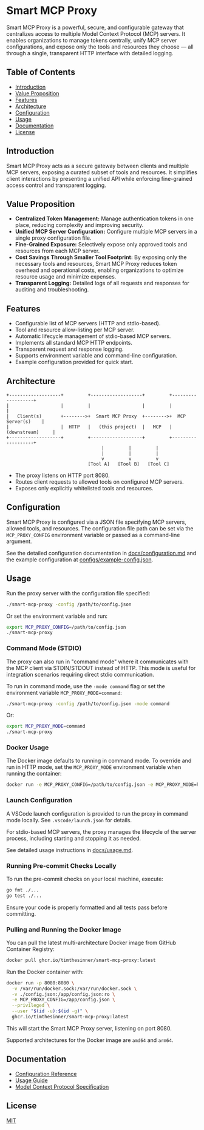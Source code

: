# Smart MCP Proxy

Smart MCP Proxy is a powerful, secure, and configurable gateway that centralizes access to multiple Model Context Protocol (MCP) servers. It enables organizations to manage tokens centrally, unify MCP server configurations, and expose only the tools and resources they choose — all through a single, transparent HTTP interface with detailed logging.

## Table of Contents

- [Introduction](#introduction)
- [Value Proposition](#value-proposition)
- [Features](#features)
- [Architecture](#architecture)
- [Configuration](#configuration)
- [Usage](#usage)
- [Documentation](#documentation)
- [License](#license)

## Introduction

Smart MCP Proxy acts as a secure gateway between clients and multiple MCP servers, exposing a curated subset of tools and resources. It simplifies client interactions by presenting a unified API while enforcing fine-grained access control and transparent logging.

## Value Proposition

- **Centralized Token Management:** Manage authentication tokens in one place, reducing complexity and improving security.
- **Unified MCP Server Configuration:** Configure multiple MCP servers in a single proxy configuration file.
- **Fine-Grained Exposure:** Selectively expose only approved tools and resources from each MCP server.
- **Cost Savings Through Smaller Tool Footprint:** By exposing only the necessary tools and resources, Smart MCP Proxy reduces token overhead and operational costs, enabling organizations to optimize resource usage and minimize expenses.
- **Transparent Logging:** Detailed logs of all requests and responses for auditing and troubleshooting.

## Features

- Configurable list of MCP servers (HTTP and stdio-based).
- Tool and resource allow-listing per MCP server.
- Automatic lifecycle management of stdio-based MCP servers.
- Implements all standard MCP HTTP endpoints.
- Transparent request and response logging.
- Supports environment variable and command-line configuration.
- Example configuration provided for quick start.

## Architecture

```
+-------------------+         +-------------------+         +-------------------+
|                   |         |                   |         |                   |
|   Client(s)       +-------->+  Smart MCP Proxy  +-------->+  MCP Server(s)    |
|                   |  HTTP   |   (this project)  |   MCP   |  (downstream)     |
+-------------------+         +-------------------+         +-------------------+
                                   |         |         |
                                   |         |         |
                                   v         v         v
                              [Tool A]   [Tool B]   [Tool C]
```

- The proxy listens on HTTP port 8080.
- Routes client requests to allowed tools on configured MCP servers.
- Exposes only explicitly whitelisted tools and resources.

## Configuration

Smart MCP Proxy is configured via a JSON file specifying MCP servers, allowed tools, and resources. The configuration file path can be set via the `MCP_PROXY_CONFIG` environment variable or passed as a command-line argument.

See the detailed configuration documentation in [docs/configuration.md](docs/configuration.md) and the example configuration at [configs/example-config.json](configs/example-config.json).

## Usage

Run the proxy server with the configuration file specified:

```bash
./smart-mcp-proxy -config /path/to/config.json
```

Or set the environment variable and run:

```bash
export MCP_PROXY_CONFIG=/path/to/config.json
./smart-mcp-proxy
```

### Command Mode (STDIO)

The proxy can also run in "command mode" where it communicates with the MCP client via STDIN/STDOUT instead of HTTP. This mode is useful for integration scenarios requiring direct stdio communication.

To run in command mode, use the `-mode command` flag or set the environment variable `MCP_PROXY_MODE=command`:

```bash
./smart-mcp-proxy -config /path/to/config.json -mode command
```

Or:

```bash
export MCP_PROXY_MODE=command
./smart-mcp-proxy
```

### Docker Usage

The Docker image defaults to running in command mode. To override and run in HTTP mode, set the `MCP_PROXY_MODE` environment variable when running the container:

```bash
docker run -e MCP_PROXY_CONFIG=/path/to/config.json -e MCP_PROXY_MODE=http smart-mcp-proxy
```

### Launch Configuration

A VSCode launch configuration is provided to run the proxy in command mode locally. See `.vscode/launch.json` for details.

For stdio-based MCP servers, the proxy manages the lifecycle of the server process, including starting and stopping it as needed.

See detailed usage instructions in [docs/usage.md](docs/usage.md).

### Running Pre-commit Checks Locally

To run the pre-commit checks on your local machine, execute:

```bash
go fmt ./...
go test ./...
```

Ensure your code is properly formatted and all tests pass before committing.

### Pulling and Running the Docker Image

You can pull the latest multi-architecture Docker image from GitHub Container Registry:

```bash
docker pull ghcr.io/timthesinner/smart-mcp-proxy:latest
```

Run the Docker container with:

```bash
docker run -p 8080:8080 \
  -v /var/run/docker.sock:/var/run/docker.sock \
  -v ./config.json:/app/config.json:ro \
  -e MCP_PROXY_CONFIG=/app/config.json \
  --privileged \
  --user "$(id -u):$(id -g)" \
  ghcr.io/timthesinner/smart-mcp-proxy:latest
```

This will start the Smart MCP Proxy server, listening on port 8080.

Supported architectures for the Docker image are `amd64` and `arm64`.

## Documentation

- [Configuration Reference](docs/configuration.md)
- [Usage Guide](docs/usage.md)
- [Model Context Protocol Specification](https://modelcontextprotocol.io/specification/2025-03-26)

## License

[MIT](LICENSE)